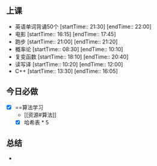 ## 上课
-  英语单词背诵50个 [startTime:: 21:30]  [endTime:: 22:00]
-  电影 [startTime:: 16:15]  [endTime:: 17:45]
-  跑步 [startTime:: 21:00]  [endTime:: 21:20]
-  概率论 [startTime:: 08:30]  [endTime:: 10:10]
-  复变函数 [startTime:: 18:10]  [endTime:: 20:40]
-  读写译 [startTime:: 10:20]  [endTime:: 12:00]
-  C++ [startTime:: 13:30]  [endTime:: 16:05]
## 今日必做
* [x] ==算法学习
	* [[资源#算法]]
	* [x] 哈希表 * 5
## 总结
* 
